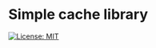 
# Simple cache library

[![License: MIT](https://img.shields.io/badge/License-MIT-yellow.svg)](https://opensource.org/licenses/MIT)
